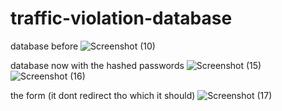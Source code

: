# traffic-violation-database

database before
![Screenshot (10)](https://user-images.githubusercontent.com/98043363/206518608-e17873b1-2522-40c2-bcff-b0e35f9c513b.png)

database now with the hashed passwords
![Screenshot (15)](https://user-images.githubusercontent.com/98043363/207117747-4deada7d-9d4e-4db8-95c5-10c0a95476bb.png)
![Screenshot (16)](https://user-images.githubusercontent.com/98043363/207117854-5e991666-e0b8-46f4-b67f-a1abd416bafa.png)

the form (it dont redirect tho which it should)
![Screenshot (17)](https://user-images.githubusercontent.com/98043363/207118020-e25cd14c-ec8b-47c9-9e67-9381492bbc11.png)
